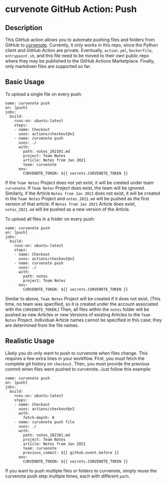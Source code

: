 # curvenote GitHub Action: Push

## Description
This GitHub action allows you to automate pushing files and folders
from GitHub to [curvenote](https://curvenote.com). Currently, it
only works in this repo, since the Python client and GitHub Action
are private. Eventually, `action.yml`, `Dockerfile`, `entrypoint.sh`,
and this file need to be moved to their own public repo where they
may be published to the GitHub Actions Marketplace. Finally, only
markdown files are supported so far.

## Basic Usage
To upload a single file on every push:
```
name: curvenote push
on: [push]
jobs:
  build:
    runs-on: ubuntu-latest
    steps:
    - name: Checkout
      uses: actions/checkout@v2
    - name: curvenote push
      uses: ./
      with:
        path: notes_202101.md
        project: Team Notes
        article: Notes from Jan 2021
        team: curvenote
      env:
        CURVENOTE_TOKEN: ${{ secrets.CURVENOTE_TOKEN }}
```
If the `Team Notes` Project does not yet exist, it will be created under
team `curvenote`. If `Team Notes` Project does exist, the team will be ignored.
Similarly, if the Article `Notes from Jan 2021` does not exist, it will be
created in the `Team Notes` Project and `notes_2021.md` will be pushed
as the first version of that article. If `Notes from Jan 2021` Article does
exist, `notes_2021.md` will be pushed as a new version of the Article.

To upload all files in a folder on every push:
```
name: curvenote push
on: [push]
jobs:
  build:
    runs-on: ubuntu-latest
    steps:
    - name: Checkout
      uses: actions/checkout@v2
    - name: curvenote push
      uses: ./
      with:
        path: notes
        project: Team Notes
      env:
        CURVENOTE_TOKEN: ${{ secrets.CURVENOTE_TOKEN }}
```
Similar to above, `Team Notes` Project will be created if it does not
exist. (This time, no team was specified, so it is created under the
account associated with the `CURVENOTE_TOKEN`.) Then, all files within
the `notes` folder will be pushed as new Articles or new Versions of
existing Articles to the `Team Notes` Project. Individual Article
names cannot be specified in this case; they are determined from the
file names.

## Realistic Usage
Likely you do only want to push to curvenote when files change. This
requires a few extra lines in your workflow. First, you must fetch
the complete git history on `checkout`. Then, you must provide the
previous commit when files were pushed to curvenote. Just follow
this example:
```
name: curvenote push
on: [push]
jobs:
  build:
    runs-on: ubuntu-latest
    steps:
    - name: Checkout
      uses: actions/checkout@v2
      with:
        fetch-depth: 0
    - name: curvenote push file
      uses: ./
      with:
        path: notes_202101.md
        project: Team Notes
        article: Notes from Jan 2021
        team: curvenote
        previous_commit: ${{ github.event.before }}
      env:
        CURVENOTE_TOKEN: ${{ secrets.CURVENOTE_TOKEN }}
```
If you want to push multiple files or folders to curvenote, simply
reuse the curvenote push step multiple times, each with different `path`.
